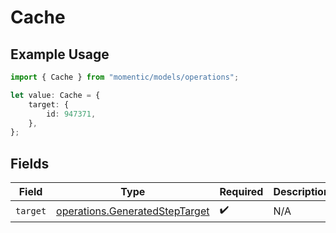 # Cache

## Example Usage

```typescript
import { Cache } from "momentic/models/operations";

let value: Cache = {
    target: {
        id: 947371,
    },
};
```

## Fields

| Field                                                                            | Type                                                                             | Required                                                                         | Description                                                                      |
| -------------------------------------------------------------------------------- | -------------------------------------------------------------------------------- | -------------------------------------------------------------------------------- | -------------------------------------------------------------------------------- |
| `target`                                                                         | [operations.GeneratedStepTarget](../../models/operations/generatedsteptarget.md) | :heavy_check_mark:                                                               | N/A                                                                              |
